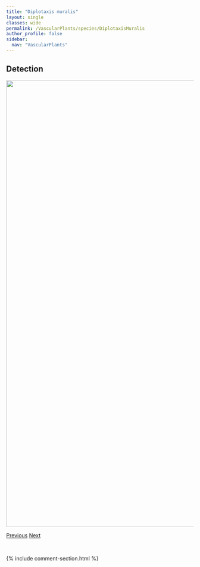 ```yaml
---
title: "Diplotaxis muralis"
layout: single
classes: wide
permalink: /VascularPlants/species/DiplotaxisMuralis
author_profile: false
sidebar:
  nav: "VascularPlants"
---
```


<h2>Detection</h2>

<a href="https://drive.google.com/uc?export=view&id=1sTiPiNDvAtU9zCnNgfBhzbWyhiS_Ds8e">
<img src="https://drive.google.com/uc?export=view&id=1sTiPiNDvAtU9zCnNgfBhzbWyhiS_Ds8e" height = "1200" width = "800">
</a>


<a href="/DevelopmentWebsite/VascularPlants/species/DiphasiastrumSitchense" class="pagination--pager" title="Diphasiastrum sitchense">Previous</a> <a href="/DevelopmentWebsite/VascularPlants/species/DistichlisSpicata" class="pagination--pager" title="Saltgrass">Next</a>

<p>&nbsp;</p>

{% include comment-section.html %}

